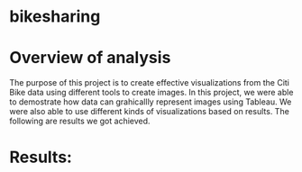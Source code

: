 # bikesharing
# Overview of analysis
The purpose of this project is to create effective visualizations from the Citi Bike data using different tools to create images. In this project, we were able to demostrate how data can grahicallly represent images using Tableau. We were also able to use different kinds of visualizations based on results. The following are results we got achieved.

# Results:

